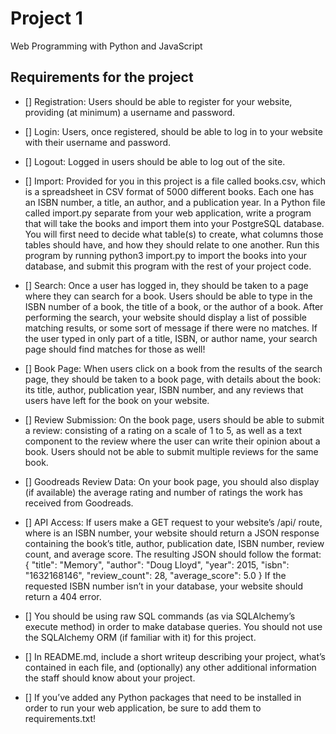 # Project 1

Web Programming with Python and JavaScript

## Requirements for the project

- [] Registration: Users should be able to register for your website, providing (at minimum) a username and password.
- [] Login: Users, once registered, should be able to log in to your website with their username and password.
- [] Logout: Logged in users should be able to log out of the site.
- [] Import: Provided for you in this project is a file called books.csv, which is a spreadsheet in CSV format of 5000 different books. Each one has an ISBN number, a title, an author, and a publication year. In a Python file called import.py separate from your web application, write a program that will take the books and import them into your PostgreSQL database. You will first need to decide what table(s) to create, what columns those tables should have, and how they should relate to one another. Run this program by running python3 import.py to import the books into your database, and submit this program with the rest of your project code.
- [] Search: Once a user has logged in, they should be taken to a page where they can search for a book. Users should be able to type in the ISBN number of a book, the title of a book, or the author of a book. After performing the search, your website should display a list of possible matching results, or some sort of message if there were no matches. If the user typed in only part of a title, ISBN, or author name, your search page should find matches for those as well!
- [] Book Page: When users click on a book from the results of the search page, they should be taken to a book page, with details about the book: its title, author, publication year, ISBN number, and any reviews that users have left for the book on your website.
- [] Review Submission: On the book page, users should be able to submit a review: consisting of a rating on a scale of 1 to 5, as well as a text component to the review where the user can write their opinion about a book. Users should not be able to submit multiple reviews for the same book.
- [] Goodreads Review Data: On your book page, you should also display (if available) the average rating and number of ratings the work has received from Goodreads.
- [] API Access: If users make a GET request to your website’s /api/<isbn> route, where <isbn> is an ISBN number, your website should return a JSON response containing the book’s title, author, publication date, ISBN number, review count, and average score. The resulting JSON should follow the format:
{
    "title": "Memory",
    "author": "Doug Lloyd",
    "year": 2015,
    "isbn": "1632168146",
    "review_count": 28,
    "average_score": 5.0
}
If the requested ISBN number isn’t in your database, your website should return a 404 error.

- [] You should be using raw SQL commands (as via SQLAlchemy’s execute method) in order to make database queries. You should not use the SQLAlchemy ORM (if familiar with it) for this project.
- [] In README.md, include a short writeup describing your project, what’s contained in each file, and (optionally) any other additional information the staff should know about your project.
- [] If you’ve added any Python packages that need to be installed in order to run your web application, be sure to add them to requirements.txt!

